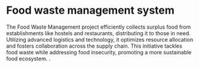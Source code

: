 # Food waste management system
<p> The Food Waste Management project efficiently collects surplus food from establishments like hostels and restaurants, distributing it to those in need. Utilizing advanced logistics and technology, it optimizes resource allocation and fosters collaboration across the supply chain. This initiative tackles food waste while addressing food insecurity, promoting a more sustainable food ecosystem. .</p>
